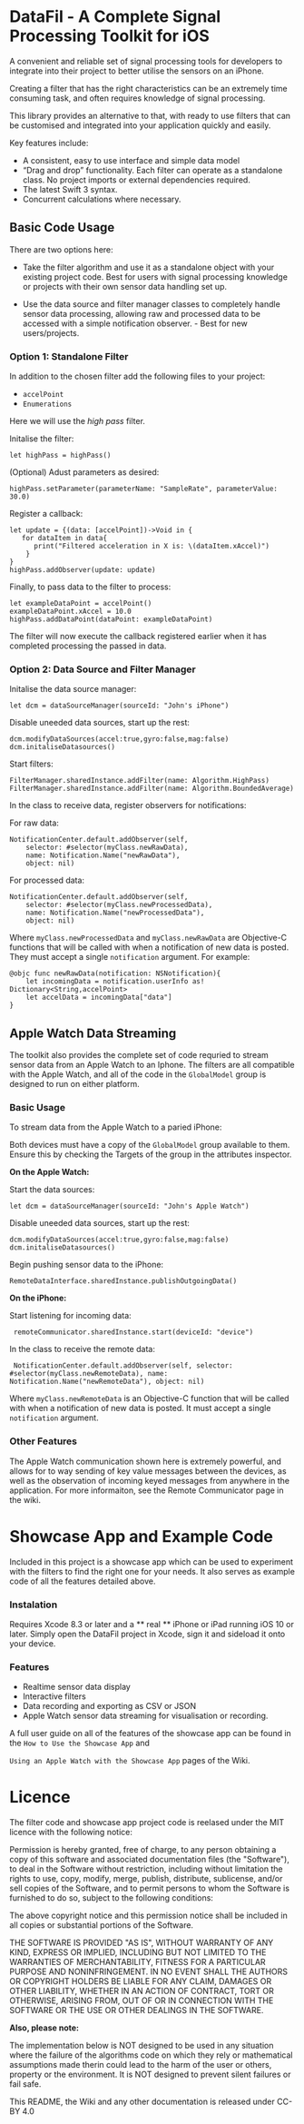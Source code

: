 # DataFil - A Complete Signal Processing Toolkit for iOS

A convenient and reliable set of signal processing tools for developers to integrate into their project to better utilise the sensors on an iPhone. 

Creating a filter that has the right characteristics can be an extremely time consuming task, and often requires knowledge of signal processing.

This library provides an alternative to that, with ready to use filters that can be customised and integrated into your application quickly and easily. 

Key features include:

* A consistent, easy to use interface and simple data model
* “Drag and drop” functionality. Each filter can operate as a standalone class. No project imports or external dependencies required.
* The latest Swift 3 syntax.
* Concurrent calculations where necessary. 

## Basic Code Usage

There are two options here:

* Take the filter algorithm and use it as a standalone object with your existing project code. Best for users with signal processing knowledge or projects with their own sensor data handling set up.

* Use the data source and filter manager classes to completely handle sensor data processing, allowing raw and processed data to be accessed with a simple notification observer. - Best for new users/projects.

### Option 1: Standalone Filter

In addition to the chosen filter add the following files to your project:

* `accelPoint`
* `Enumerations`

Here we will use the *high pass* filter.

Initalise the filter:

    let highPass = highPass()
    
(Optional) Adust parameters as desired:

    highPass.setParameter(parameterName: "SampleRate", parameterValue: 30.0)
    
Register a callback:

    let update = {(data: [accelPoint])->Void in {
       for dataItem in data{
          print("Filtered acceleration in X is: \(dataItem.xAccel)")
        }
    }   
    highPass.addObserver(update: update)

Finally, to pass data to the filter to process:
    
    let exampleDataPoint = accelPoint()
    exampleDataPoint.xAccel = 10.0
    highPass.addDataPoint(dataPoint: exampleDataPoint)
    
The filter will now execute the callback registered earlier when it has completed processing the passed in data.

### Option 2: Data Source and Filter Manager

Initalise the data source manager:

    let dcm = dataSourceManager(sourceId: "John's iPhone")


Disable uneeded data sources, start up the rest: 

    dcm.modifyDataSources(accel:true,gyro:false,mag:false)
    dcm.initaliseDatasources()
    
Start filters:
    
    FilterManager.sharedInstance.addFilter(name: Algorithm.HighPass)
    FilterManager.sharedInstance.addFilter(name: Algorithm.BoundedAverage)

In the class to receive data, register observers for notifications:

For raw data:

    NotificationCenter.default.addObserver(self, 
        selector: #selector(myClass.newRawData), 
        name: Notification.Name("newRawData"), 
        object: nil)

For processed data:

    NotificationCenter.default.addObserver(self, 
        selector: #selector(myClass.newProcessedData),
        name: Notification.Name("newProcessedData"), 
        object: nil)

Where `myClass.newProcessedData` and `myClass.newRawData` are Objective-C functions that will be called with when a notification of new data is posted. They must accept a single `notification` argument. For example:

    @objc func newRawData(notification: NSNotification){
        let incomingData = notification.userInfo as! Dictionary<String,accelPoint>
        let accelData = incomingData["data"]
    }
 
## Apple Watch Data Streaming

The toolkit also provides the complete set of code requried to stream sensor data from an Apple Watch to an Iphone. The filters are all compatible with the Apple Watch, and all of the code in the `GlobalModel` group is designed to run on either platform.

### Basic Usage

To stream data from the Apple Watch to a paried iPhone:

Both devices must have a copy of the `GlobalModel` group available to them. Ensure this by checking the Targets of the group in the attributes inspector. 

**On the Apple Watch:**

Start the data sources:

    let dcm = dataSourceManager(sourceId: "John's Apple Watch")
    
Disable uneeded data sources, start up the rest: 

    dcm.modifyDataSources(accel:true,gyro:false,mag:false)
    dcm.initaliseDatasources()
    
Begin pushing sensor data to the iPhone: 

    RemoteDataInterface.sharedInstance.publishOutgoingData()
    
 **On the iPhone:** 
 
 Start listening for incoming data:
 
     remoteCommunicator.sharedInstance.start(deviceId: "device")
 
 In the class to receive the remote data:
 
     NotificationCenter.default.addObserver(self, selector: #selector(myClass.newRemoteData), name: Notification.Name("newRemoteData"), object: nil)
     
Where `myClass.newRemoteData` is an Objective-C function that will be called with when a notification of new data is posted. It must accept a single `notification` argument. 

### Other Features

The Apple Watch communication shown here is extremely powerful, and allows for to way sending of key value messages between the devices, as well as the observation of incoming keyed messages from anywhere in the application. For more informaiton, see the Remote Communicator page in the wiki. 

# Showcase App and Example Code

Included in this project is a showcase app which can be used to experiment with the filters to find the right one for your needs. It also serves as example code of all the features detailed above. 

### Instalation

Requires Xcode 8.3 or later and a ** real ** iPhone or iPad running iOS 10 or later. Simply open the DataFil project in Xcode, sign it and sideload it onto your device. 

### Features

* Realtime sensor data display
* Interactive filters
* Data recording and exporting as CSV or JSON
* Apple Watch sensor data streaming for visualisation or recording.

A full user guide on all of the features of the showcase app can be found in the `How to Use the Showcase App` and 

`Using an Apple Watch with the Showcase App` pages of the Wiki.
# Licence

The filter code and showcase app project code is reelased under the MIT licence with the following notice:

Permission is hereby granted, free of charge, to any person obtaining a copy of this software and associated documentation files (the "Software"), to deal in the Software without restriction, including without limitation the rights to use, copy, modify, merge, publish, distribute, sublicense, and/or sell copies of the Software, and to permit persons to whom the Software is furnished to do so, subject to the following conditions:

The above copyright notice and this permission notice shall be included in all copies or substantial portions of the Software.

THE SOFTWARE IS PROVIDED "AS IS", WITHOUT WARRANTY OF ANY KIND, EXPRESS OR IMPLIED, INCLUDING BUT NOT LIMITED TO THE WARRANTIES OF MERCHANTABILITY, FITNESS FOR A PARTICULAR PURPOSE AND NONINFRINGEMENT. IN NO EVENT SHALL THE AUTHORS OR COPYRIGHT HOLDERS BE LIABLE FOR ANY CLAIM, DAMAGES OR OTHER LIABILITY, WHETHER IN AN ACTION OF CONTRACT, TORT OR OTHERWISE, ARISING FROM, OUT OF OR IN CONNECTION WITH THE SOFTWARE OR THE USE OR OTHER DEALINGS IN THE SOFTWARE.

**Also, please note:**

The implementation below is NOT designed to be used in any situation where the failure of the algorithms code on which they rely or mathematical assumptions made therin could lead to the harm of the user or others, property or the environment. It is NOT designed to prevent silent failures or fail safe.


This README, the Wiki and any other documentation is released under CC-BY 4.0
